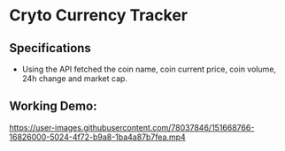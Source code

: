# Cryto Currency Tracker

## Specifications
- Using the API fetched the coin name, coin current price, coin volume, 24h change and market cap.


## Working Demo: 

https://user-images.githubusercontent.com/78037846/151668766-16826000-5024-4f72-b9a8-1ba4a87b7fea.mp4

